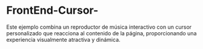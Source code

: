 # FrontEnd-Cursor-
Este ejemplo combina un reproductor de música interactivo con un cursor personalizado que reacciona al contenido de la página, proporcionando una experiencia visualmente atractiva y dinámica. 
